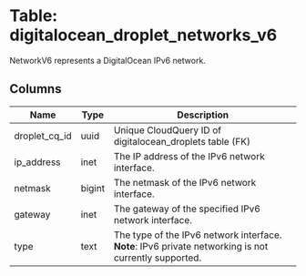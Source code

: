 
# Table: digitalocean_droplet_networks_v6
NetworkV6 represents a DigitalOcean IPv6 network.
## Columns
| Name        | Type           | Description  |
| ------------- | ------------- | -----  |
|droplet_cq_id|uuid|Unique CloudQuery ID of digitalocean_droplets table (FK)|
|ip_address|inet|The IP address of the IPv6 network interface.|
|netmask|bigint|The netmask of the IPv6 network interface.|
|gateway|inet|The gateway of the specified IPv6 network interface.|
|type|text|The type of the IPv6 network interface.  **Note**: IPv6 private  networking is not currently supported. |
